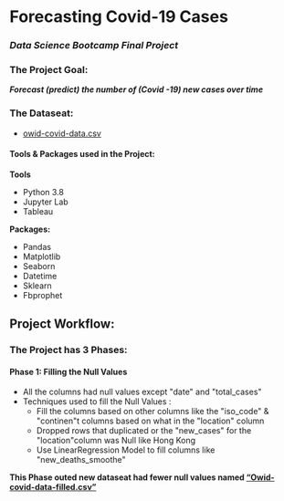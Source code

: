 # Forecasting Covid-19 Cases
### _Data Science Bootcamp Final Project_ 

### The Project Goal:
 **_Forecast (predict) the number of (Covid -19) new cases over time_**
 
 
### The Dataseat:
- [owid-covid-data.csv](https://www.kaggle.com/tunguz/data-on-covid19-coronavirus?utm_medium=social&utm_campaign=kaggle-dataset-share&utm_source=twitter)

  
#### Tools & Packages used in the Project:
**Tools** 

 - Python 3.8
 - Jupyter Lab
 - Tableau
 
**Packages:**

 - Pandas 
 - Matplotlib
 - Seaborn
 - Datetime
 - Sklearn
 - Fbprophet

## Project Workflow:
### The Project has 3 Phases:
#### Phase 1: Filling the Null Values 
- All the columns had null values except "date" and "total_cases" 
- Techniques used to fill the Null Values :
  - Fill the columns based on other columns like the "iso_code" & "continen"t columns  based on what in the "location" column
  - Dropped rows that duplicated or the "new_cases" for the "location"column was Null like Hong Kong
  - Use LinearRegression Model to fill columns like "new_deaths_smoothe"
  
**This Phase outed new dataseat had fewer null values named [“Owid-covid-data-filled.csv”](https://github.com/mesha4545a/Final_Project_-DS-/blob/main/data/Owid-covid-data-filled.csv)**




 
    




